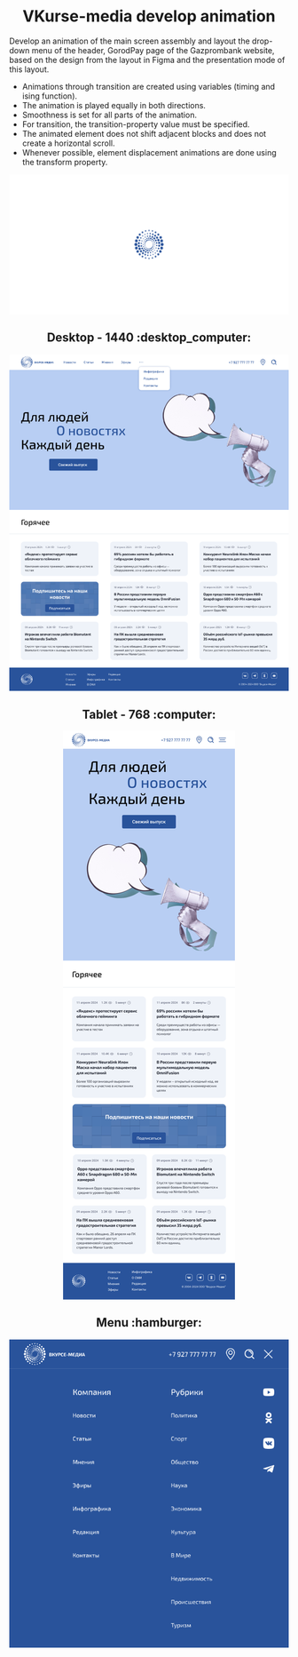<h1 align="center">VKurse-media develop animation</h1>
<p>Develop an animation of the main screen assembly and layout the drop-down menu of the header, GorodPay page of the Gazprombank website, based on the design from the layout in Figma and the presentation mode of this layout.</p>
<ul>
  <li>Animations through transition are created using variables (timing and ising function).</li>
  <li>The animation is played equally in both directions.</li>
  <li>Smoothness is set for all parts of the animation.</li>
  <li>For transition, the transition-property value must be specified.</li>
  <li>The animated element does not shift adjacent blocks and does not create a horizontal scroll.</li>
  <li>Whenever possible, element displacement animations are done using the transform property.</li>
</ul>
<p align="center">
<img src="assets/ui-loader.png" alt="шаблон ui-kit" align="center">
</p>

<h2 align="center">Desktop - 1440 :desktop_computer:</h2>
<p align="center"> 
<img src="assets/ui-desktop.png" alt="шаблон ui-kit" align="center">
</p>

<h2 align="center">Tablet - 768  :computer:</h2>
<p align="center"> 
<img src="assets/ui-tablet.png" alt="шаблон ui-kit" align="center">
</p>

<h2 align="center">Menu :hamburger:</h2>
<p align="center"> 
<img src="assets/ui-menu.png" alt="шаблон ui-kit" align="center">
</p>

